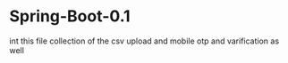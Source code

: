 # Spring-Boot-0.1

int this file collection of the csv upload and  mobile otp and varification as well
